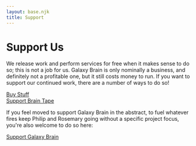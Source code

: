 ```yaml
---
layout: base.njk
title: Support
---
```


# Support Us

We release work and perform services for free when it makes sense to do so; this is not a job for us. Galaxy Brain is only nominally a business, and definitely not a profitable one, but it still costs money to run. If you want to support our continued work, there are a number of ways to do so!

<div class="cta-container">
  <a class="button" href="https://galaxybrain.bigcartel.com/"><ion-icon name="cart"></ion-icon> Buy Stuff</a>
</div>

<div class="cta-container">
  <a class="button" href="https://buy.stripe.com/3csdSr5Ki70fbfy7st"><ion-icon name="mic"></ion-icon> Support Brain Tape</a>
</div>

If you feel moved to support Galaxy Brain in the abstract, to fuel whatever fires keep Philip and Rosemary going without a specific project focus, you're also welcome to do so here:

<div class="cta-container">
  <a class="button" href="https://buy.stripe.com/5kAaGffkS2JZ5Ve6oq"><ion-icon name="cash"></ion-icon> Support Galaxy Brain</a>
</div>
